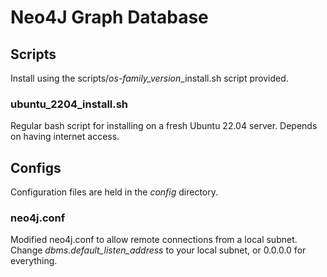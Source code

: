 # Neo4J Graph Database


## Scripts
Install using the scripts/*os-family_version*_install.sh script provided.

### ubuntu_2204_install.sh

Regular bash script for installing on a fresh Ubuntu 22.04 server. Depends on having internet access.

## Configs

Configuration files are held in the *config* directory.

### neo4j.conf

Modified neo4j.conf to allow remote connections from a local subnet. Change *dbms.default_listen_address* to your local subnet, or 0.0.0.0 for everything.
